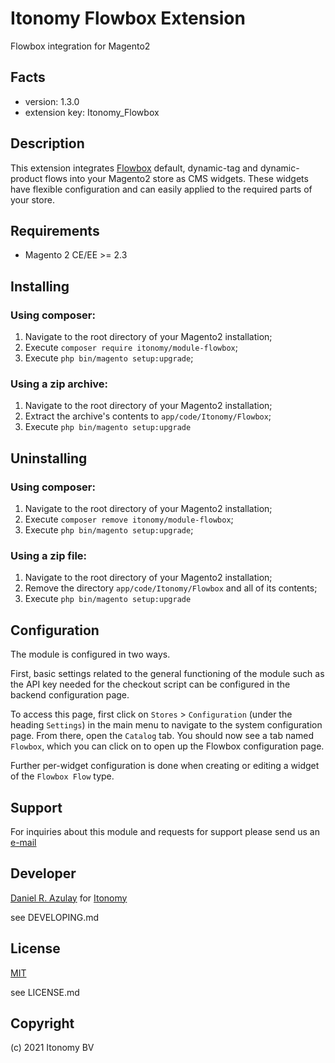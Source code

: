 Itonomy Flowbox Extension
=====================
Flowbox integration for Magento2

Facts
-----
- version: 1.3.0
- extension key: Itonomy_Flowbox

Description
-----------
This extension integrates [Flowbox](https://getflowbox.com) default, dynamic-tag and dynamic-product flows into your Magento2 store as CMS widgets. These widgets have flexible configuration and can easily applied to the required parts of your store.

Requirements
-------------
- Magento 2 CE/EE >= 2.3

Installing
-------------
### Using composer:
1. Navigate to the root directory of your Magento2 installation;
2. Execute `composer require itonomy/module-flowbox`;
3. Execute `php bin/magento setup:upgrade`;

### Using a zip archive:
1. Navigate to the root directory of your Magento2 installation;
2. Extract the archive's contents to `app/code/Itonomy/Flowbox`;
3. Execute `php bin/magento setup:upgrade`

Uninstalling
-------------
### Using composer:
1. Navigate to the root directory of your Magento2 installation;
2. Execute `composer remove itonomy/module-flowbox`;
3. Execute `php bin/magento setup:upgrade`;

### Using a zip file:
1. Navigate to the root directory of your Magento2 installation;
2. Remove the directory `app/code/Itonomy/Flowbox` and all of its contents;
3. Execute `php bin/magento setup:upgrade`

## Configuration
The module is configured in two ways.

First, basic settings related to the general functioning of the module such as the API key needed for the checkout script can be configured in the backend configuration page.

To access this page, first click on `Stores` > `Configuration` (under the heading `Settings`) in the main menu to navigate to the system configuration page. From there, open the `Catalog` tab. You should now see a tab named `Flowbox`, which you can click on to open up the Flowbox configuration page.

Further per-widget configuration is done when creating or editing a widget of the `Flowbox Flow` type.

Support
-------------
For inquiries about this module and requests for support please send us an [e-mail](mailto://support@itonomy.nl) 

Developer
-------------
[Daniel R. Azulay](mailto://daniel.azulay@itonomy.nl) for [Itonomy](http://www.itonomy.nl)

see DEVELOPING.md

License
-------------
[MIT](http://opensource.org/licenses/mit)

see LICENSE.md

Copyright
-------------
(c) 2021 Itonomy BV

